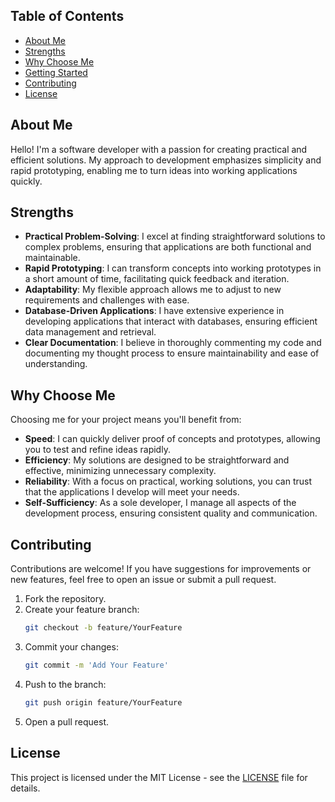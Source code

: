 ## Table of Contents

- [About Me](#about-me)
- [Strengths](#strengths)
- [Why Choose Me](#why-choose-me)
- [Getting Started](#getting-started)
- [Contributing](#contributing)
- [License](#license)

## About Me

Hello! I'm a software developer with a passion for creating practical and efficient solutions. My approach to development emphasizes simplicity and rapid prototyping, enabling me to turn ideas into working applications quickly.

## Strengths

- **Practical Problem-Solving**: I excel at finding straightforward solutions to complex problems, ensuring that applications are both functional and maintainable.
- **Rapid Prototyping**: I can transform concepts into working prototypes in a short amount of time, facilitating quick feedback and iteration.
- **Adaptability**: My flexible approach allows me to adjust to new requirements and challenges with ease.
- **Database-Driven Applications**: I have extensive experience in developing applications that interact with databases, ensuring efficient data management and retrieval.
- **Clear Documentation**: I believe in thoroughly commenting my code and documenting my thought process to ensure maintainability and ease of understanding.

## Why Choose Me

Choosing me for your project means you'll benefit from:

- **Speed**: I can quickly deliver proof of concepts and prototypes, allowing you to test and refine ideas rapidly.
- **Efficiency**: My solutions are designed to be straightforward and effective, minimizing unnecessary complexity.
- **Reliability**: With a focus on practical, working solutions, you can trust that the applications I develop will meet your needs.
- **Self-Sufficiency**: As a sole developer, I manage all aspects of the development process, ensuring consistent quality and communication.


## Contributing

Contributions are welcome! If you have suggestions for improvements or new features, feel free to open an issue or submit a pull request.

1. Fork the repository.
2. Create your feature branch:
    ```bash
    git checkout -b feature/YourFeature
    ```
3. Commit your changes:
    ```bash
    git commit -m 'Add Your Feature'
    ```
4. Push to the branch:
    ```bash
    git push origin feature/YourFeature
    ```
5. Open a pull request.

## License

This project is licensed under the MIT License - see the [LICENSE](LICENSE) file for details.

